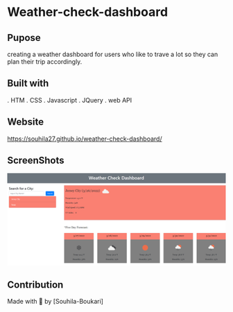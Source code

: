 # Weather-check-dashboard

## Pupose 

creating a weather dashboard for users who like to trave a lot so they can plan their trip accordingly.

## Built with
. HTM
. CSS
. Javascript 
. JQuery
. web API

 ## Website 

 https://souhila27.github.io/weather-check-dashboard/

 ## ScreenShots
<img src="./assets/css/images/Screenshot 2022-03-26 215810.png">

## Contribution
Made with 💖 by [Souhila-Boukari]